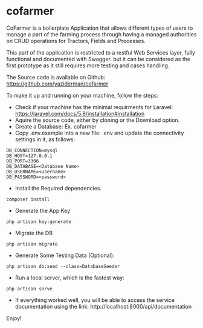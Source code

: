 # cofarmer

CoFarmer is a boilerplate Application that allows different types of users to manage a part of the farming process through having a managed authorities on CRUD operations for Tractors, Fields and Processes.

This part of the application is restricted to a restful Web Services layer, fully functional and documented with Swagger. but it can be considered as the first prototype as it still requires more testing and cases handling.


The Source code is available on Github:  https://github.com/yaziderman/cofarmer


To make it up and running on your machine, follow the steps:

- Check if your machine has the minimal requirments for Laravel: https://laravel.com/docs/5.8/installation#installation
- Aquire the source code, either by cloning or the Download option.
- Create a Database: Ex. cofarmer
- Copy .env.example into a new file: .env and update the connectivity settings in it, as follows:
```
DB_CONNECTION=mysql
DB_HOST=127.0.0.1
DB_PORT=3306
DB_DATABASE=<Database Name>
DB_USERNAME=<username>
DB_PASSWORD=<password>
```
- Install the Required dependencies.
```
composer install
```
- Generate the App Key
```
php artisan key:generate 
```
- Migrate the DB
```
php artisan migrate
```

- Generate Some Testing Data (Optional):
```
php artisan db:seed --class=DatabaseSeeder
```

- Run a local server, which is the fastest way:
```
php artisan serve
```
- If everything worked well, you will be able to access the service documentation using the link:
http://localhost:8000/api/documentation


Enjoy!
